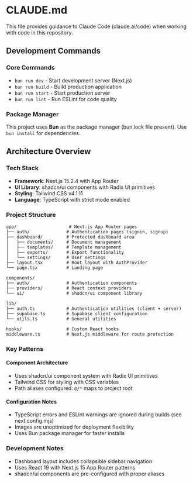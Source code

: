 # CLAUDE.md

This file provides guidance to Claude Code (claude.ai/code) when working with code in this repository.

## Development Commands

### Core Commands
- `bun run dev` - Start development server (Next.js)
- `bun run build` - Build production application
- `bun run start` - Start production server
- `bun run lint` - Run ESLint for code quality

### Package Manager
This project uses **Bun** as the package manager (bun.lock file present). Use `bun install` for dependencies.

## Architecture Overview

### Tech Stack
- **Framework**: Next.js 15.2.4 with App Router
- **UI Library**: shadcn/ui components with Radix UI primitives
- **Styling**: Tailwind CSS v4.1.11
- **Language**: TypeScript with strict mode enabled

### Project Structure

```
app/                    # Next.js App Router pages
├── auth/              # Authentication pages (signin, signup)
├── dashboard/         # Protected dashboard area
│   ├── documents/     # Document management
│   ├── templates/     # Template management
│   ├── exports/       # Export functionality
│   └── settings/      # User settings
├── layout.tsx         # Root layout with AuthProvider
└── page.tsx           # Landing page

components/
├── auth/              # Authentication components
├── providers/         # React context providers
└── ui/                # shadcn/ui component library

lib/
├── auth.ts            # Authentication utilities (client + server)
├── supabase.ts        # Supabase client configuration
└── utils.ts           # General utilities

hooks/                 # Custom React hooks
middleware.ts          # Next.js middleware for route protection
```

### Key Patterns

#### Component Architecture
- Uses shadcn/ui component system with Radix UI primitives
- Tailwind CSS for styling with CSS variables
- Path aliases configured: `@/*` maps to project root

#### Configuration Notes
- TypeScript errors and ESLint warnings are ignored during builds (see next.config.mjs)
- Images are unoptimized for deployment flexibility
- Uses Bun package manager for faster installs

### Development Notes
- Dashboard layout includes collapsible sidebar navigation
- Uses React 19 with Next.js 15 App Router patterns
- shadcn/ui components are pre-configured with proper aliases